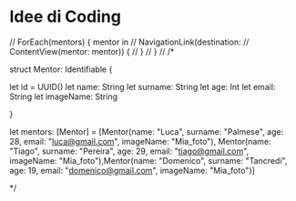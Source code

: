 #  Idee di Coding

//      ForEach(mentors) { mentor in
//          NavigationLink(destination:
//                      ContentView(mentor: mentor)) {
//                   }
//          }
//
/*
 
 struct Mentor: Identifiable {
 
 let id = UUID()
 let name: String
 let surname: String
 let age: Int
 let email: String
 let imageName: String
 
}
 
 
 let mentors: [Mentor] = [Mentor(name: "Luca", surname: "Palmese", age: 28, email: "luca@gmail.com", imageName: "Mia_foto"), Mentor(name: "Tiago", surname: "Pereira", age: 29, email: "tiago@gmail.com", imageName: "Mia_foto"),Mentor(name: "Domenico", surname: "Tancredi", age: 19, email: "domenico@gmail.com", imageName: "Mia_foto")]
 
*/
